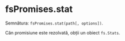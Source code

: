 # fsPromises.stat

Semnătura: `fsPromises.stat(path[, options])`.

Cân promisiune este rezolvată, obții un obiect `fs.Stats`.
